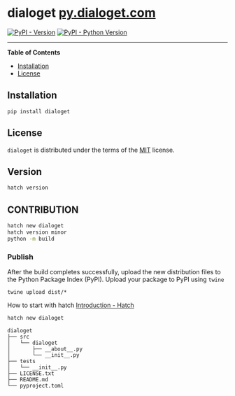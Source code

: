 # dialoget [py.dialoget.com](https://py.dialoget.com/)


[![PyPI - Version](https://img.shields.io/pypi/v/dialoget.svg)](https://pypi.org/project/dialoget)
[![PyPI - Python Version](https://img.shields.io/pypi/pyversions/dialoget.svg)](https://pypi.org/project/dialoget)

-----

**Table of Contents**

- [Installation](#installation)
- [License](#license)

## Installation

```console
pip install dialoget
```

## License

`dialoget` is distributed under the terms of the [MIT](https://spdx.org/licenses/MIT.html) license.

## Version

```bash
hatch version
```




## CONTRIBUTION


```bash
hatch new dialoget
hatch version minor
python -m build
```

### Publish
After the build completes successfully, upload the new distribution files to the Python Package Index (PyPI).
Upload your package to PyPI using `twine`

```shell
twine upload dist/*
```


How to start with hatch
[Introduction - Hatch](https://hatch.pypa.io/latest/intro/)

```bash
hatch new dialoget
```

```
dialoget
├── src
│   └── dialoget
│       ├── __about__.py
│       └── __init__.py
├── tests
│   └── __init__.py
├── LICENSE.txt
├── README.md
└── pyproject.toml
```